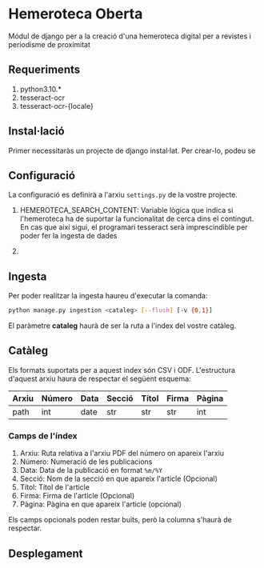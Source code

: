 # Hemeroteca Oberta

Módul de django per a la creació d'una hemeroteca digital per a revistes i periodisme
de proximitat

## Requeriments

1. python3.10.\*
2. tesseract-ocr
3. tesseract-ocr-{locale}

## Instal·lació

Primer necessitaràs un projecte de django instal·lat. Per crear-lo, podeu se

## Configuració

La configuració es definirà a l'arxiu `settings.py` de la vostre projecte.

1. HEMEROTECA_SEARCH_CONTENT: Variable lògica que indica si l'hemeroteca ha
   de suportar la funcionalitat de cerca dins el contingut. En cas que així
   sigui, el programari tesseract serà imprescindible per poder fer la ingesta
   de dades

2.

## Ingesta

Per poder realitzar la ingesta haureu d'executar la comanda:

```sh
python manage.py ingestion <cataleg> [--flush] [-v {0,1}]
```

El paràmetre **cataleg** haurà de ser la ruta a l'index del vostre catàleg.

## Catàleg

Els formats suportats per a aquest index són CSV i ODF. L'estructura d'aquest arxiu
haura de respectar el següent esquema:

| Arxiu | Número | Data | Secció | Títol | Firma | Pàgina |
| ----- | ------ | ---- | ------ | ----- | ----- | ------ |
| path  | int    | date | str    | str   | str   | int    |

### Camps de l'índex

1. Arxiu: Ruta relativa a l'arxiu PDF del número on apareix l'arxiu
2. Número: Numeració de les publicacions
3. Data: Data de la publicació en format `%m/%Y`
4. Secció: Nom de la secció en que apareix l'article (Opcional)
5. Títol: Títol de l'article
6. Firma: Firma de l'article (Opcional)
7. Pàgina: Pàgina en que apareix l'article (opcional)

Els camps opcionals poden restar buits, però la columna s'haurà de respectar.

## Desplegament
